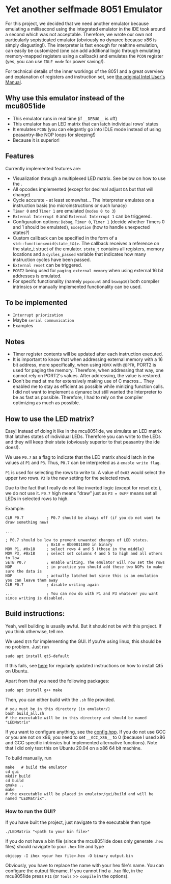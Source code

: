 # Yet another selfmade 8051 Emulator

For this project, we decided that we need another emulator because emulating a millisecond using the integrated emulator in the IDE took around a second which was not acceptable. Therefore, we wrote our own not particularly sopisticated emulator (obviously no dynarec because x86 is simply disgusting!). The interpreter is fast enough for realtime emulation, can easily be customized (one can add additional logic through emulating memory-mapped registers using a callback) and emulates the ```PCON``` register (yes, you can use ```IDLE mode``` for power saving!).

For technical details of the inner workings of the 8051 and a great overview and explanation of registers and instruction set, see [the originial Intel User's Manual](https://web.mit.edu/6.115/www/document/8051.pdf).


## Why use this emulator instead of the mcu8051ide

- This emulator runs in real time (if ```__DEBUG__``` is off)
- This emulator has an LED matrix that can latch individual rows' states
- It emulates ```PCON``` (you can elegantly go into IDLE mode instead of using peasantry-like NOP loops for sleeping!)
- Because it is superior!


## Features
Currently implemented features are:
- Visualization through a multiplexed LED matrix. See below on how to use the .
- All opcodes implemented (except for decimal adjust ```DA``` but that will change)
- Cycle accurate - at least somewhat... The interpreter emulates on a instruction basis (no microinstructions or such lunacy)
- ```Timer 0``` and ```Timer 1``` are emulated (```modes 0 to 3```)
- ```External Interrupt 0``` and ```External Interrupt 1``` can be triggered.
- Configuration options: ```Debug```, ```Timer 0```, ```Timer 1``` (decide whether Timers 0 and 1 should be emulated), ```Exception``` (how to handle unexpected states?)
- Custom callback can be specified in the form of a ```std::function<void(state_t&)>```. The callback receives a reference on the state_t struct of the emulator. ```state_t``` contains all registers, memory locations and a ```cycles_passed``` variable that indicates how many instruction cycles have been passed.
- ```External reset``` can be triggered.
- ```PORT2``` being used for ```paging external memory``` when using external 16 bit addresses is emulated.
- For specifc functionality (namely ```popcount``` and ```bswap16```) both compiler intrinsics or manually implemented functionality can be used.


## To be implemented
- ```Interrupt priorization```
- Maybe ```serial communication```
- Examples


## Notes
- Timer register contents will be updated after each instruction executed.
- It is important to know that when addressing external memory with a 16 bit address, more specifically, when using ```MOVX``` with ```@DPTR```, PORT2 is used for paging the memory. Therefore, when addressing that way, one cannot rely on PORT2's values. After addressing, the value is restored.
- Don't be mad at me for extensively making use of C macros... They enabled me to stay as efficient as possible while minizing function calls. I did not want to implement a dynarec but still wanted the Interpreter to be as fast as possible. Therefore, I had to rely on the compiler optimizing as much as possible.


## How to use the LED matrix?
Easy! Instead of doing it like in the mcu8051ide, we simulate an LED matrix that latches states of individual LEDs. Therefore you can write to the LEDs and they will keep their state (obviously superior to that peasantry the ide does!).

We use ```P0.7``` as a flag to indicate that the LED matrix should latch in the values at ```P1``` and ```P3```. Thus, ```P0.7``` can be interpreted as a ```enable write flag```.

```P1``` is used for selecting the rows to write to. A value of ```0x03``` would select the upper two rows.
```P3``` is the new setting for the selected rows.

Due to the fact that I really do not like inverted logic (except for reset etc.), we do not use it. ```P0.7``` high means "draw" just as ```P3 = 0xFF``` means set all LEDs in selected rows to high.

Example:
```
CLR P0.7          ; P0.7 should be always off (if you do not want to draw something new)

...

; P0.7 should be low to prevent unwanted changes of LED states.
                  ; 0x18 = 0b00011000 in binary
MOV P1, #0x18     ; select rows 4 and 5 (those in the middle)
MOV P3, #0x18     ; select set columns 4 and 5 to high and all others to low
SETB P0.7         ; enable writing. The emulator will now set the rows
NOP               ; in practice you should add these two NOPs to make sure the data is
NOP               ; actually latched but since this is an emulation you can leave them away
CLR P0.7          ; disable writing again

...               ; You can now do with P1 and P3 whatever you want since writing is disabled.
```


## Build instructions:
Yeah, well building is usually awful. But it should not be with this project. If you think otherwise, tell me.

We used ```Qt5``` for implementing the GUI. If you're using linux, this should be no problem.
Just run
```
sudo apt install qt5-default
```
If this fails, see [here](https://wiki.qt.io/Install_Qt_5_on_Ubuntu) for regularly updated instructions on how to install Qt5 on Ubuntu.

Apart from that you need the following packages:
```
sudo apt install g++ make
```

Then, you can either build with the ```.sh``` file provided.
```
# you must be in this directory (in emulator/)
bash build_all.sh
# the executable will be in this directory and should be named "LEDMatrix"
```

If you want to configure anything, see the [config.hpp](https://github.com/keksklauer4/GameOfLife/blob/master/emulator/src/config.hpp).
If you do not use GCC or you are not on x86, you need to set ```__GCC_X86__``` to 0 (because I used x86 and GCC specific intrinsics but implemented alternative functions). Note that I did only test this on Ubuntu 20.04 on a x86 64 bit machine.

To build manually, run
```
make   # build the emulator
cd gui
mkdir build
cd build
qmake ..
make
# the executable will be placed in emulator/gui/build and will be named "LEDMatrix".
```


### How to run the GUI?
If you have built the project, just navigate to the executable then type
```
./LEDMatrix "<path to your bin file>"
```

If you do not have a bin file (since the mcu8051ide does only generate ```.hex``` files) should navigate to your ```.hex``` file and type
```
objcopy -I ihex <your hex file>.hex -O binary output.bin
```
Obviously, you have to replace the name with your hex file's name. You can configure the output filename.
If you cannot find a ```.hex``` file, in the mcu8051ide press ```F11``` (or ```Tools``` >> ```compile``` in the options).